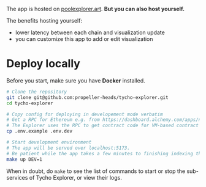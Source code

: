 The app is hosted on [poolexplorer.art](poolexplorer.art). **But you can also host yourself.**

The benefits hosting yourself:

* lower latency between each chain and visualization update
* you can customize this app to add or edit visualization

# Deploy locally

Before you start, make sure you have **Docker** installed.

```bash
# Clone the repository
git clone git@github.com:propeller-heads/tycho-explorer.git
cd tycho-explorer

# Copy config for deploying in developement mode verbatim
# Get a RPC for Ethereum e.g. from https://dashboard.alchemy.com/apps/new
# The Explorer uses the RPC to get contract code for VM-based contract processing e.g. for Curve and Balancer.
cp .env.example .env.dev    

# Start development environment
# The app will be served over localhost:5173.
# Be patient while the app takes a few minutes to finishing indexing the data; the logs should tell the indexing progress.
make up DEV=1

```

When in doubt, do `make` to see the list of commands to start or stop the sub-services of Tycho Explorer, or view their logs.
